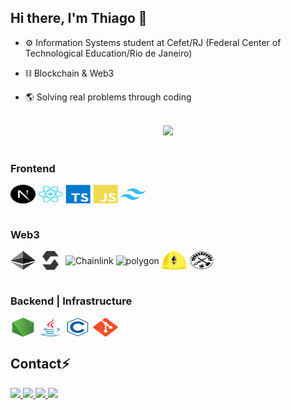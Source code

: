 ## Hi there, I'm Thiago 🤙

<!-- ===== ABOUT ME ===== -->
<div>
  
  - ⚙️ Information Systems student at Cefet/RJ (Federal Center of Technological Education/Rio de Janeiro)
  
  - ⛓️󠁭󠁨 Blockchain & Web3
  
  - 🌎 Solving real problems through coding
  
</div>
<br>
<!-- ===== MOST USED LANGUAGES ===== -->
<div align="center">
  <img height="230em" src="https://github-readme-stats.vercel.app/api/top-langs/?username=thiagorochatr&layout=compact&langs_count=10&theme=dracula&hide=jupyter%20notebook"/>
  
<!--   [![Top Langs](https://github-readme-stats.vercel.app/api/top-langs/?username=thiagorochatr&layout=compact&langs_count=10&theme=dracula)](https://github.com/anuraghazra/github-readme-stats) -->
</div>

<br>

<!-- ===== LANGUAGES - EMOJIS ===== -->
### Frontend
<div style="display: inline_block" align="left">
  <img
    align="center"
    alt="nextjs"
    height="30"  width="40"
    src="https://raw.githubusercontent.com/devicons/devicon/master/icons/nextjs/nextjs-original.svg"
  /> 
  <img
    align="center"
    alt="reactjs"
    height="30"  width="40" 
    src="https://raw.githubusercontent.com/devicons/devicon/master/icons/react/react-original.svg"
  />
  <img
    align="center"
    alt="typescript"
    height="30" width="40"
    src="https://raw.githubusercontent.com/devicons/devicon/master/icons/typescript/typescript-plain.svg"
  />
  <img
    align="center"
    alt="javascript"
    height="30" width="40"
    src="https://raw.githubusercontent.com/devicons/devicon/master/icons/javascript/javascript-plain.svg"
  />
  <img
    align="center"
    alt="tailwindcss"
    height="30" width="40"
    src="https://raw.githubusercontent.com/devicons/devicon/master/icons/tailwindcss/tailwindcss-plain.svg"
  />
</div>

<br>

### Web3
<div style="display: inline_block" align="left">
  <img
    align="center"
    alt="ethereum"
    height="30" width="40"
    src="imgs/ethereum-logo.svg"
  />
  <img
    align="center"
    alt="solidity"
    height="30" width="40"
    src="https://raw.githubusercontent.com/devicons/devicon/master/icons/solidity/solidity-plain.svg"
  />
  <img
    align="center"
    alt="Chainlink"
    height="30" width="40"
    src="https://raw.githubusercontent.com/danielcranney/readme-generator/main/public/icons/skills/chainlink-colored.svg"
  />
  <img
    align="center"
    alt="polygon"
    height="30" width="40"
    src="https://raw.githubusercontent.com/danielcranney/readme-generator/main/public/icons/skills/polygon-colored.svg"
  />
  <img
    align="center"
    alt="hardhat"
    height="30" width="40"
    src="imgs/hardhat-logo.svg"
  />
  <img
    align="center"
    alt="foundry"
    height="30" width="40"
    src="imgs/foundry-logo.svg"
  />
</div>

<br>

### Backend | Infrastructure
<div style="display: inline_block" align="left">
  <img
    align="center"
    alt="node"
    height="30" width="40"
    src="https://raw.githubusercontent.com/devicons/devicon/master/icons/nodejs/nodejs-original.svg"
  />
  <img
    align="center"
    alt="java"
    height="30" width="40"
    src="https://raw.githubusercontent.com/devicons/devicon/master/icons/java/java-original.svg"
  />
  <img
    align="center"
    alt="c"
    height="30" width="40"
    src="https://raw.githubusercontent.com/devicons/devicon/master/icons/c/c-line.svg"
  />
  <img
    align="center"
    alt="git"
    height="30" width="40"
    src="https://raw.githubusercontent.com/devicons/devicon/master/icons/git/git-original.svg"
  />
</div>

<!-- ===== SOCIALS - REACH ME OUT ===== -->
## Contact⚡
<div>
  <a href="https://www.linkedin.com/in/thiagorochatr/" target="_blank">
    <img src="https://img.shields.io/badge/-LinkedIn-006699?style=flat-square&logo=Linkedin&logoColor=white" target="_blank">
  </a>
  <a href="mailto:thiagord2016@gmail.com" target="_blank">
    <img src="https://img.shields.io/badge/-Gmail-EA4335?style=flat-square&logo=Gmail&logoColor=white" target="_blank">
  </a>
  <a href="https://twitter.com/thiagorochatr1" target="_blank">
    <img src="https://img.shields.io/badge/-Twitter-1DA1F2?style=flat-square&logo=twitter&logoColor=white" target="_blank">
  </a> 
  <a href="https://www.instagram.com/thiagorochatr/" target="_blank">
    <img src="https://img.shields.io/badge/-Instagram-82008F?style=flat-square&logo=Instagram&logoColor=white" target="_blank">
  </a> 
</div>
<br>
